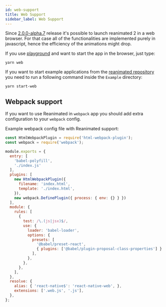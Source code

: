 ```yaml
---
id: web-support
title: Web Support
sidebar_label: Web Support
---
```


Since
[2.0.0-alpha.7](https://github.com/software-mansion/react-native-reanimated/releases/tag/2.0.0-alpha.7)
release it's possible to launch reanimated 2 in a web browser. For that case all of the functionalities are implemented purely in javascript, hence the efficiency of the animations might drop.

If you use
[playground](https://github.com/software-mansion-labs/reanimated-2-playground)
and want to start the app in the browser, just type:
```shell
yarn web
```

If you want to start example applications from the 
[reanimated repository](https://github.com/software-mansion/react-native-reanimated)
you need to run a following command inside the `Example` directory:
```shell
yarn start-web
```

## Webpack support

If you want to use Reanimated in `webpack` app you should add extra configuration to your `webpack` config.

Example webpack config file with Reanimated support:

```js {6,14,34}
const HtmlWebpackPlugin = require('html-webpack-plugin');
const webpack = require('webpack');

module.exports = {
  entry: [
    'babel-polyfill', 
    './index.js'
  ],
  plugins: [
    new HtmlWebpackPlugin({
      filename: 'index.html',
      template: './index.html',
    }),
    new webpack.DefinePlugin({ process: { env: {} } })
  ],
  module: {
    rules: [
      {
        test: /\.(js|jsx)$/,
        use: {
          loader: 'babel-loader',
          options: {
            presets: [
              '@babel/preset-react',
              { plugins: ['@babel/plugin-proposal-class-properties'] }
            ],
          },
        },
      },
    ],
  },
  resolve: {
    alias: { 'react-native$': 'react-native-web', },
    extensions: ['.web.js', '.js'],
  },
};
```
